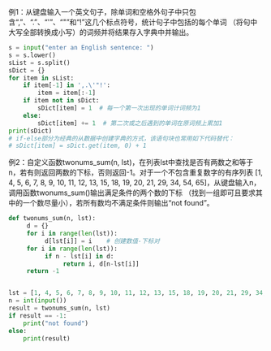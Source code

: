 例1：从键盘输入一个英文句子，除单词和空格外句子中只包含“,”、“.”、“'”、“"”和“!”这几个标点符号，统计句子中包括的每个单词
（将句中大写全部转换成小写）的词频并将结果存入字典中并输出。

````Python
s = input("enter an English sentence: ")
s = s.lower()
sList = s.split()
sDict = {}
for item in sList:    
    if item[-1] in ',.\'"!':
        item = item[:-1]
    if item not in sDict:
        sDict[item] = 1  # 每一个第一次出现的单词计词频为1
    else:
        sDict[item] += 1  # 第二次或之后遇到的单词在原词频上累加1
print(sDict)
# if-else部分为经典的从数据中创建字典的方式，该语句块也常用如下代码替代：
# sDict[item] = sDict.get(item, 0) + 1
````

例2：自定义函数twonums_sum(n, lst)，在列表lst中查找是否有两数之和等于n，若有则返回两数的下标，否则返回-1。对于一个不包含重复数字的有序列表
[1, 4, 5, 6, 7, 8, 9, 10, 11, 12, 13, 15, 18, 19, 20, 21, 29, 34, 54, 65]，从键盘输入n，调用函数twonums_sum()输出满足条件的两个数的下标
（找到一组即可且要求其中的一个数尽量小），若所有数均不满足条件则输出“not found”。

````Python
def twonums_sum(n, lst):
     d = {}
     for i in range(len(lst)):
          d[lst[i]] = i    # 创建数值-下标对
     for i in range(len(lst)):
          if n - lst[i] in d:
               return i, d[n-lst[i]]             
     return -1


lst = [1, 4, 5, 6, 7, 8, 9, 10, 11, 12, 13, 15, 18, 19, 20, 21, 29, 34, 54, 65]
n = int(input())
result = twonums_sum(n, lst)
if result == -1:
    print("not found")
else:
    print(result)
````
